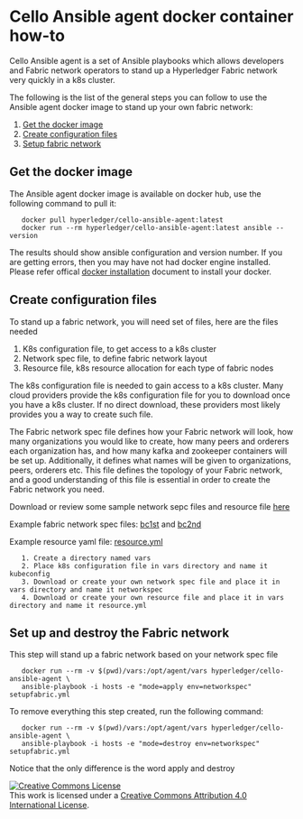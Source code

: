 Cello Ansible agent docker container how-to
===========================================

Cello Ansible agent is a set of Ansible playbooks which allows developers and
Fabric network operators to stand up a Hyperledger Fabric network very quickly
in a k8s cluster.

The following is the list of the general steps you can follow to use the
Ansible agent docker image to stand up your own fabric network:

1. [Get the docker image](#get-the-docker-image)
2. [Create configuration files](#create-configuration-files)
3. [Setup fabric network](#setup-fabric-network)


## <a name="get-the-docker-image"></a>Get the docker image

The Ansible agent docker image is available on docker hub, use the following
command to pull it:

```
   docker pull hyperledger/cello-ansible-agent:latest
   docker run --rm hyperledger/cello-ansible-agent:latest ansible --version
```
The results should show ansible configuration and version number. If you are
getting errors, then you may have not had docker engine installed. Please refer
offical [docker installation](#https://docs.docker.com/install/) document to
install your docker.

## <a name="create-configuration-files"></a>Create configuration files

To stand up a fabric network, you will need set of files, here are the files needed

   1) K8s configuration file, to get access to a k8s cluster
   2) Network spec file, to define fabric network layout
   3) Resource file, k8s resource allocation for each type of fabric nodes

The k8s configuration file is needed to gain access to a k8s cluster. Many cloud
providers provide the k8s configuration file for you to download once you have
a k8s cluster. If no direct download, these providers most likely provides you
a way to create such file.

The Fabric network spec file defines how your Fabric network will look,
how many organizations you would like to create, how many peers and orderers
each organization has, and how many kafka and zookeeper containers will be set
up. Additionally, it defines what names will be given to organizations, peers,
orderers etc. This file defines the topology of your Fabric network, and a good
understanding of this file is essential in order to create the Fabric network
you need.

Download or review some sample network sepc files and resource file [here](#https://github.com/hyperledger/cello/tree/master/src/operator-dashboard/agent/ansible/vars)

Example fabric network spec files:
[bc1st](#https://github.com/hyperledger/cello/tree/master/src/operator-dashboard/agent/ansible/vars/bc1st.yml) and
[bc2nd](#https://github.com/hyperledger/cello/tree/master/src/operator-dashboard/agent/ansible/vars/bc2nd.yml)
   
Example resource yaml file:
   [resource.yml](#https://github.com/hyperledger/cello/tree/master/src/operator-dashboard/agent/ansible/vars/resource.yml)

```
   1. Create a directory named vars
   2. Place k8s configuration file in vars directory and name it kubeconfig
   3. Download or create your own network spec file and place it in vars directory and name it networkspec
   4. Download or create your own resource file and place it in vars directory and name it resource.yml
```


## <a name="setup-fabric-network"></a>Set up and destroy the Fabric network

This step will stand up a fabric network based on your network spec file

```
   docker run --rm -v $(pwd)/vars:/opt/agent/vars hyperledger/cello-ansible-agent \
   ansible-playbook -i hosts -e "mode=apply env=networkspec" setupfabric.yml
```

To remove everything this step created, run the following command:

```
   docker run --rm -v $(pwd)/vars:/opt/agent/vars hyperledger/cello-ansible-agent \
   ansible-playbook -i hosts -e "mode=destroy env=networkspec" setupfabric.yml
```

Notice that the only difference is the word apply and destroy


<a rel="license" href="http://creativecommons.org/licenses/by/4.0/">
<img alt="Creative Commons License" style="border-width:0"
src="https://i.creativecommons.org/l/by/4.0/88x31.png" /></a><br />
This work is licensed under a
<a rel="license" href="http://creativecommons.org/licenses/by/4.0/">
Creative Commons Attribution 4.0 International License</a>.
